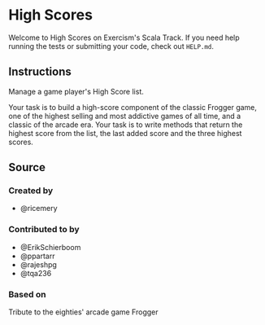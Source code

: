 # High Scores

Welcome to High Scores on Exercism's Scala Track.
If you need help running the tests or submitting your code, check out `HELP.md`.

## Instructions

Manage a game player's High Score list.

Your task is to build a high-score component of the classic Frogger game, one of the highest selling and most addictive games of all time, and a classic of the arcade era.
Your task is to write methods that return the highest score from the list, the last added score and the three highest scores.

## Source

### Created by

- @ricemery

### Contributed to by

- @ErikSchierboom
- @ppartarr
- @rajeshpg
- @tqa236

### Based on

Tribute to the eighties' arcade game Frogger